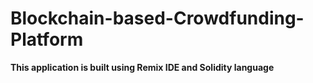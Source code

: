 # Blockchain-based-Crowdfunding-Platform

**This application is built using Remix IDE and Solidity language**

